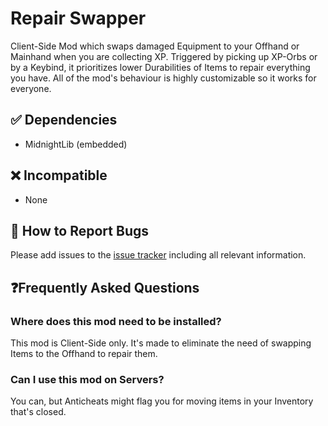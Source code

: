 # Repair Swapper
Client-Side Mod which swaps damaged Equipment to your Offhand or Mainhand when you are collecting XP. Triggered by picking up XP-Orbs or by a Keybind, it prioritizes lower Durabilities of Items to repair everything you have. All of the mod's behaviour is highly customizable so it works for everyone.


## ✅ Dependencies
- MidnightLib (embedded)


## ❌ Incompatible
- None


## 🐛 How to Report Bugs
Please add issues to the [issue tracker](https://github.com/tobi1craft/repair-swapper/issues) including all relevant information.


## ❓Frequently Asked Questions

### Where does this mod need to be installed?
This mod is Client-Side only. It's made to eliminate the need of swapping Items to the Offhand to repair them.

### Can I use this mod on Servers?
You can, but Anticheats might flag you for moving items in your Inventory that's closed.